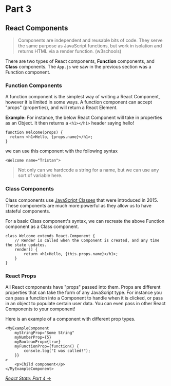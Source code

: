 # Part 3
## React Components

> Components are independent and reusable bits of code. They serve the same purpose as JavaScript functions, but work in isolation and returns HTML via a render function. (w3schools)

There are two types of React components, **Function** components, and **Class** components. The `App.js` we saw in the previous section was a Function component.

### Function Components
A function component is the simplest way of writing a React Component, however it is limited in some ways. A function component can accept "props" (properties), and will return a React Element.

**Example:**
For instance, the below React Component will take in properties as an Object. It then returns a `<h1></h1>` header saying hello!
```
function Welcome(props) {
  return <h1>Hello, {props.name}</h1>;
}
```

we can use this component with the following syntax
```
<Welcome name="Tristan">
```
> Not only can we hardcode a string for a name, but we can use any sort of variable here.

### Class Components
Class components use [JavaScript Classes](https://developer.mozilla.org/en-US/docs/Web/JavaScript/Reference/Classes) that were introduced in 2015. These components are much more powerful as they allow us to have stateful components.

For a basic Class component's syntax, we can recreate the above Function component as a Class component.

```
class Welcome extends React.Component {
    // Render is called when the Component is created, and any time the state updates.
    render() {
        return <h1>Hello, {this.props.name}</h1>;
    }
}
```

### React Props
All React components have "props" passed into them. Props are different properties that can take the form of any JavaScript type. For instance you can pass a function into a Component to handle when it is clicked, or pass in an object to populate certain user data. You can even pass in other React Components to your component!

Here is an example of a component with different prop types.

```
<MyExampleComponent
    myStringProp="Some String"
    myNumberProp={5}
    myBooleanProp={true}
    myFunctionProp={function() {
        console.log("I was called!");
    }}
>
    <p>Child component</p>
</MyExampleComponent>
```

[*React State: Part 4 ->*](part4.html)